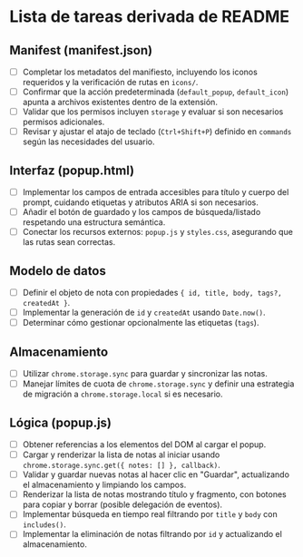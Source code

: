 # Lista de tareas derivada de README

## Manifest (manifest.json)
- [ ] Completar los metadatos del manifiesto, incluyendo los iconos requeridos y la verificación de rutas en `icons/`.
- [ ] Confirmar que la acción predeterminada (`default_popup`, `default_icon`) apunta a archivos existentes dentro de la extensión.
- [ ] Validar que los permisos incluyen `storage` y evaluar si son necesarios permisos adicionales.
- [ ] Revisar y ajustar el atajo de teclado (`Ctrl+Shift+P`) definido en `commands` según las necesidades del usuario.

## Interfaz (popup.html)
- [ ] Implementar los campos de entrada accesibles para título y cuerpo del prompt, cuidando etiquetas y atributos ARIA si son necesarios.
- [ ] Añadir el botón de guardado y los campos de búsqueda/listado respetando una estructura semántica.
- [ ] Conectar los recursos externos: `popup.js` y `styles.css`, asegurando que las rutas sean correctas.

## Modelo de datos
- [ ] Definir el objeto de nota con propiedades `{ id, title, body, tags?, createdAt }`.
- [ ] Implementar la generación de `id` y `createdAt` usando `Date.now()`.
- [ ] Determinar cómo gestionar opcionalmente las etiquetas (`tags`).

## Almacenamiento
- [ ] Utilizar `chrome.storage.sync` para guardar y sincronizar las notas.
- [ ] Manejar límites de cuota de `chrome.storage.sync` y definir una estrategia de migración a `chrome.storage.local` si es necesario.

## Lógica (popup.js)
- [ ] Obtener referencias a los elementos del DOM al cargar el popup.
- [ ] Cargar y renderizar la lista de notas al iniciar usando `chrome.storage.sync.get({ notes: [] }, callback)`.
- [ ] Validar y guardar nuevas notas al hacer clic en "Guardar", actualizando el almacenamiento y limpiando los campos.
- [ ] Renderizar la lista de notas mostrando título y fragmento, con botones para copiar y borrar (posible delegación de eventos).
- [ ] Implementar búsqueda en tiempo real filtrando por `title` y `body` con `includes()`.
- [ ] Implementar la eliminación de notas filtrando por `id` y actualizando el almacenamiento.
